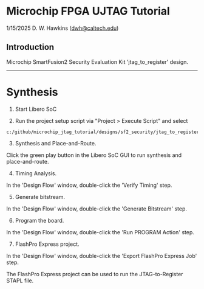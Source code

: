 # Microchip FPGA UJTAG Tutorial

1/15/2025 D. W. Hawkins (dwh@caltech.edu)

## Introduction

Microchip SmartFusion2 Security Evaluation Kit 'jtag_to_register' design.

-------------------------------------------------------------------------------
# Synthesis

1. Start Libero SoC

2. Run the project setup script via "Project > Execute Script" and select

 ~~~
 c:/github/microchip_jtag_tutorial/designs/sf2_security/jtag_to_register/scripts/libero.tcl
 ~~~

3. Synthesis and Place-and-Route.

 Click the green play button in the Libero SoC GUI to run synthesis and place-and-route.

4. Timing Analysis.

 In the 'Design Flow' window, double-click the 'Verify Timing' step.

5. Generate bitstream.

 In the 'Design Flow' window, double-click the 'Generate Bitstream' step.

6. Program the board.

 In the 'Design Flow' window, double-click the 'Run PROGRAM Action' step.
 
7. FlashPro Express project.

 In the 'Design Flow' window, double-click the 'Export FlashPro Express Job' step.

 The FlashPro Express project can be used to run the JTAG-to-Register STAPL file.
 